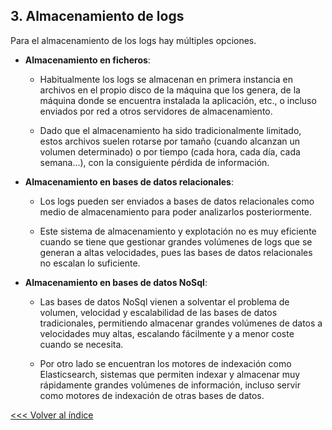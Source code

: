 ## 3. Almacenamiento de logs

Para el almacenamiento de los logs hay múltiples opciones.

- **Almacenamiento en ficheros**:
    
    - Habitualmente los logs se almacenan en primera instancia en archivos en el propio disco de la máquina que los genera, de la máquina donde se encuentra instalada la aplicación, etc., o incluso enviados por red a otros servidores de almacenamiento.
    
    - Dado que el almacenamiento ha sido tradicionalmente limitado, estos archivos suelen rotarse por tamaño (cuando alcanzan un volumen determinado) o por tiempo (cada hora, cada día, cada semana...), con la consiguiente pérdida de información.

- **Almacenamiento en bases de datos relacionales**:
    
    - Los logs pueden ser enviados a bases de datos relacionales como medio de almacenamiento para poder analizarlos posteriormente.
    
    - Este sistema de almacenamiento y explotación no es muy eficiente cuando se tiene que gestionar grandes volúmenes de logs que se generan a altas velocidades, pues las bases de datos relacionales no escalan lo suficiente.

- **Almacenamiento en bases de datos NoSql**: 
    
    - Las bases de datos NoSql vienen a solventar el problema de volumen, velocidad y escalabilidad de las bases de datos tradicionales, permitiendo almacenar grandes volúmenes de datos a velocidades muy altas, escalando fácilmente y a menor coste cuando se necesita.
    
    - Por otro lado se encuentran los motores de indexación como Elasticsearch, sistemas que permiten indexar y almacenar muy rápidamente grandes volúmenes de información, incluso servir como motores de indexación de otras bases de datos.


[<<< Volver al índice](README.md)
